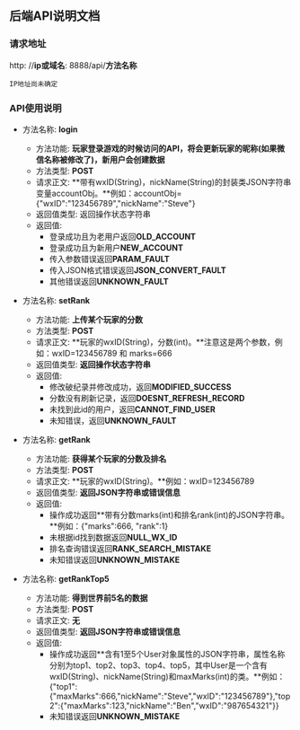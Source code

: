 ## 后端API说明文档

### 请求地址

http: //**ip或域名**: 8888/api/**方法名称**

	IP地址尚未确定

### API使用说明

* 方法名称: **login**
	* 方法功能: **玩家登录游戏的时候访问的API，将会更新玩家的昵称(如果微信名称被修改了)，新用户会创建数据**
	* 方法类型: **POST**
	* 请求正文: **带有wxID(String)，nickName(String)的封装类JSON字符串变量accountObj。**例如：accountObj={"wxID":"123456789","nickName":"Steve"}
	* 返回值类型: 返回操作状态字符串
	* 返回值:
		* 登录成功且为老用户返回**OLD\_ACCOUNT**
	    * 登录成功且为新用户**NEW\_ACCOUNT**
	    * 传入参数错误返回**PARAM\_FAULT**
	    * 传入JSON格式错误返回**JSON\_CONVERT\_FAULT**
	    * 其他错误返回**UNKNOWN\_FAULT**

* 方法名称: **setRank**
	* 方法功能: **上传某个玩家的分数**
	* 方法类型: **POST**
	* 请求正文: **玩家的wxID(String)，分数(int)。**注意这是两个参数，例如：wxID=123456789 和 marks=666
	* 返回值类型: **返回操作状态字符串**
	* 返回值:
		* 修改破纪录并修改成功，返回**MODIFIED\_SUCCESS**
		* 分数没有刷新记录，返回**DOESNT\_REFRESH\_RECORD**
		* 未找到此id的用户，返回**CANNOT\_FIND\_USER**
		* 未知错误，返回**UNKNOWN\_FAULT**
  
* 方法名称: **getRank**
	* 方法功能: **获得某个玩家的分数及排名**
	* 方法类型: **POST**
	* 请求正文: **玩家的wxID(String)。**例如：wxID=123456789
	* 返回值类型: **返回JSON字符串或错误信息**
	* 返回值:
		* 操作成功返回**带有分数marks(int)和排名rank(int)的JSON字符串。**例如：{"marks":666, "rank":1}
		* 未根据id找到数据返回**NULL\_WX\_ID**
		* 排名查询错误返回**RANK\_SEARCH\_MISTAKE**
		* 未知错误返回**UNKNOWN\_MISTAKE**

* 方法名称: **getRankTop5**
	* 方法功能: **得到世界前5名的数据**
	* 方法类型: **POST**
	* 请求正文: **无**
	* 返回值类型: **返回JSON字符串或错误信息**
	* 返回值:
		* 操作成功返回**含有1至5个User对象属性的JSON字符串，属性名称分别为top1、top2、top3、top4、top5，其中User是一个含有wxID(String)、nickName(String)和maxMarks(int)的类。**例如：{"top1":{"maxMarks":666,"nickName":"Steve","wxID":"123456789"},"top2":{"maxMarks":123,"nickName":"Ben","wxID":"987654321"}}
		* 未知错误返回**UNKNOWN\_MISTAKE**



